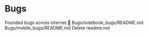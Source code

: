 # Bugs
Founded bugs across internet 🐞
Bugs/notebook_bugs/README.md
Bugs/mobile_bugs/README.md
Delete readme.md
